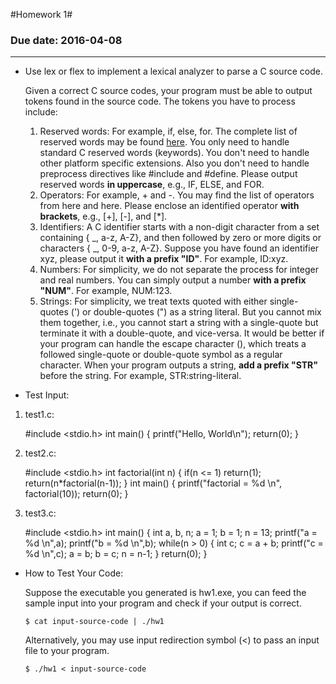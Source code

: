 #Homework 1#
### Due date: 2016-04-08 ###

----------

- Use lex or flex to implement a lexical analyzer to parse a C source code.  

	Given a correct C source codes, your program must be able to output tokens found in the source code. The tokens you have to process include:	
	1. Reserved words: For example, if, else, for. The complete list of reserved words may be found [here](https://msdn.microsoft.com/en-us/library/befeaky0.aspx). You only need to handle standard C reserved words (keywords). You don't need to handle other platform specific extensions. Also you don't need to handle preprocess directives like #include and #define. Please output reserved words **in uppercase**, e.g., IF, ELSE, and FOR.
	2. Operators: For example, + and -. You may find the list of operators from here and here. Please enclose an identified operator **with brackets**, e.g., [+], [-], and [*].
	3. Identifiers: A C identifier starts with a non-digit character from a set containing { _, a-z, A-Z}, and then followed by zero or more digits or characters { _, 0-9, a-z, A-Z}. Suppose you have found an identifier xyz, please output it **with a prefix "ID"**. For example, ID:xyz. 
	4. Numbers: For simplicity, we do not separate the process for integer and real numbers. You can simply output a number **with a prefix "NUM"**. For example, NUM:123. 
	5. Strings: For simplicity, we treat texts quoted with either single-quotes (') or double-quotes (") as a string literal. But you cannot mix them together, i.e., you cannot start a string with a single-quote but terminate it with a double-quote, and vice-versa. It would be better if your program can handle the escape character (\), which treats a followed single-quote or double-quote symbol as a regular character. When your program outputs a string, **add a prefix "STR"** before the string. For example, STR:string-literal.

-  Test Input:

1) test1.c:

    #include <stdio.h>
    int main() {
    	printf("Hello, World\n");
    	return(0);
    }

2) test2.c:

    #include <stdio.h>
    int factorial(int n) {
    	if(n <= 1)
   	 	return(1);
    	return(n*factorial(n-1));
    }
    int main() {
    	printf("factorial = %d \n", factorial(10));
    	return(0);
    }

3) test3.c:

    #include <stdio.h>
    int main() {
    	int a, b, n;
    	a = 1;
    	b = 1;
    	n = 13;
    	printf("a = %d \n",a);
    	printf("b = %d \n",b);
    	while(n > 0) {
    		int c;
    		c = a + b;
    		printf("c = %d \n",c);
    		a = b;
    		b = c;
    		n = n-1;
    	}
    	return(0);
    }

- How to Test Your Code:

	Suppose the executable you generated is hw1.exe, you can feed the sample input into your program and check if your output is correct.

	`$ cat input-source-code | ./hw1`

	Alternatively, you may use input redirection symbol (<) to pass an input file to your program.

	`$ ./hw1 < input-source-code`
